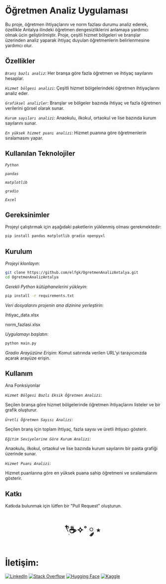 # Öğretmen Analiz Uygulaması

Bu proje, öğretmen ihtiyaçlarını ve norm fazlası durumu analiz ederek, özellikle Antalya ilindeki öğretmen dengesizliklerini anlamaya yardımcı olmak ücin geliştirilmiştir. Proje, çeşitli hizmet bölgeleri ve branşlar üzerinden analiz yaparak ihtiyaç duyulan öğretmenlerin belirlenmesine yardımcı olur.

## Özellikler

*`Branş bazlı analiz`*: Her branşa göre fazla öğretmen ve ihtiyaç sayılarını hesaplar.

*`Hizmet bölgesi analizi`*: Çeşitli hizmet bölgelerindeki öğretmen ihtiyaçlarını analiz eder.

*`Grafiksel analizler`*: Branşlar ve bölgeler bazında ihtiyaç ve fazla öğretmen verilerini görsel olarak sunar.

*`Kurum sayıları analizi`*: Anaokulu, ilkokul, ortaokul ve lise bazında kurum sayılarını sunar.

*`En yüksek hizmet puanı analizi`*: Hizmet puanına göre öğretmenlerin sıralamasını yapar.

## Kullanılan Teknolojiler

*`Python`*

*`pandas`*

*`matplotlib`*

*`gradio`*

*`Excel`*

## Gereksinimler

Projeyi çalıştırmak için aşağıdaki paketlerin yüklenmiş olması gerekmektedir:

```bash
pip install pandas matplotlib gradio openpyxl
```

## Kurulum

*Projeyi klonlayın*:
```bash
git clone https://github.com/elfgk/OgretmenAnalizAntalya.git
cd OgretmenAnalizAntalya
```

*Gerekli Python kütüphanelerini yükleyin*:
```bash
pip install -r requirements.txt
```

*Veri dosyalarını projenin ana dizinine yerleştirin*:

ihtiyac_data.xlsx

norm_fazlasi.xlsx

*Uygulamayı başlatın*:
```bash
python main.py
```

*Gradio Arayüzüne Erişim*:
Komut satırında verilen URL'yi tarayıcınızda açarak arayüze erişin.

## Kullanım

Ana Fonksiyonlar

*`Hizmet Bölgesi Bazlı Eksik Öğretmen Analizi`*:

Seçilen branşa göre hizmet bölgelerinde öğretmen ihtiyaçlarını listeler ve bir grafik oluşturur.

*`Üretli Öğretmen Sayısı Analizi`*:

Seçilen branş için toplam ihtiyaç, fazla sayısı ve üretli ihtiyacı gösterir.

*`Eğitim Seviyelerine Göre Kurum Analizi`*:

Anaokulu, ilkokul, ortaokul ve lise bazında kurum sayılarını bir pasta grafiği üzerinde sunar.

*`Hizmet Puanı Analizi`*:

Hizmet puanlarına göre en yüksek puana sahip öğretmeni ve sıralamalarını gösterir.

## Katkı

Katkıda bulunmak için lütfen bir "Pull Request" oluşturun. 


<h1 align="center"> 𓍢ִ໋☕️✧˚ ༘ ⋆ </h1>

<h1> İletişim: </h1>

[![LinkedIn](https://img.shields.io/badge/LinkedIn-0A66C2?style=for-the-badge&logo=linkedin&logoColor=white)](https://www.linkedin.com/in/elfgk/)
[![Stack Overflow](https://img.shields.io/badge/StackOverflow-FE7A16?style=for-the-badge&logo=stackoverflow&logoColor=white)](https://stackoverflow.com/users/27559679/elfgk)
[![Hugging Face](https://img.shields.io/badge/HuggingFace-9C30FF?style=for-the-badge&logo=huggingface&logoColor=white)](https://huggingface.co/elfgk)
[![Kaggle](https://img.shields.io/badge/Kaggle-20BEFF?style=for-the-badge&logo=kaggle&logoColor=white)](https://www.kaggle.com/elfgkk)





